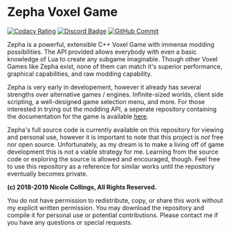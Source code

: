 # Zepha Voxel Game

[![Codacy Rating](https://img.shields.io/codacy/grade/666016450e2645f7a88a2baea1a9f7fd.svg?logo=codacy)](https://app.codacy.com/app/Aurailus/Zepha?utm_source=github.com&utm_medium=referral&utm_content=Aurailus/Zeus_cpp&utm_campaign=Badge_Grade_Settings)
[![Discord Badge](https://img.shields.io/discord/416379773976051712.svg?color=7289DA&label=discord&logo=discord&logoColor=white)](https://auri.xyz/discord.php)
[![GitHub Commit](https://img.shields.io/github/commit-activity/m/aurailus/zepha.svg?logo=github&label=commit%20activity)](https://github.com/Aurailus/Zepha/commits/master)

Zepha is a powerful, extensible C++ Voxel Game with immense modding possibilities. The API provided allows everybody with even a basic knowledge of Lua to create any subgame imaginable. Though other Voxel Games like Zepha exist, none of them can match it's superior performance, graphical capabilities, and raw modding capability.

Zepha is very early in developement, however it already has several strengths over alternative games / engines. Infinite-sized worlds, client side scripting, a well-designed game selection menu, and more. For those interested in trying out the modding API, a seperate repository containing the documentation for the game is available [here](https://github.com/Aurailus/Zepha-docs).

Zepha's full source code is currently available on this repository for viewing and personal use, however it is important to note that this project is *not* free nor open source. Unfortunately, as my dream is to make a living off of game development this is not a viable strategy for me. Learning from the source code or exploring the source is allowed and encouraged, though. Feel free to use this repository as a reference for similar works until the repository eventually becomes private.

**(c) 2018-2019 Nicole Collings, All Rights Reserved.**

You do not have permission to redistribute, copy, or share this work without my explicit written permission. 
You may download the repository and compile it for personal use or potential contributions.
Please contact me if you have any questions or special requests.
